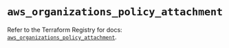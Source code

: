 # `aws_organizations_policy_attachment`

Refer to the Terraform Registry for docs: [`aws_organizations_policy_attachment`](https://registry.terraform.io/providers/hashicorp/aws/4.54.0/docs/resources/organizations_policy_attachment).

